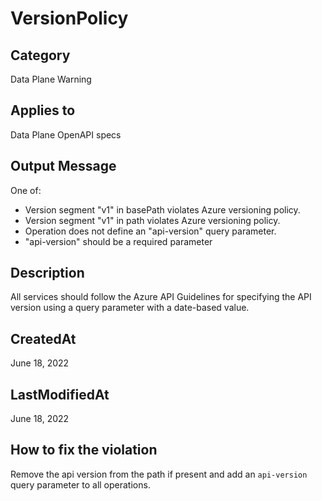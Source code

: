 # VersionPolicy

## Category

Data Plane Warning

## Applies to

Data Plane OpenAPI specs

## Output Message

One of:

- Version segment "v1" in basePath violates Azure versioning policy.
- Version segment "v1" in path violates Azure versioning policy.
- Operation does not define an "api-version" query parameter.
- "api-version" should be a required parameter

## Description

All services should follow the Azure API Guidelines for specifying the API version using a query parameter with a date-based value.

## CreatedAt

June 18, 2022

## LastModifiedAt

June 18, 2022

## How to fix the violation

Remove the api version from the path if present and add an `api-version` query parameter to all operations.
